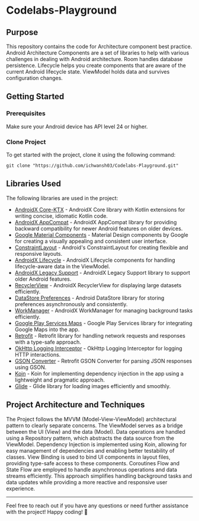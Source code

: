# Codelabs-Playground

## Purpose

This repository contains the code for Architecture component best practice. Android Architecture Components are a set of libraries to help with various challenges in dealing with Android architecture. Room handles database persistence. Lifecycle helps you create components that are aware of the current Android lifecycle state. ViewModel holds data and survives configuration changes.

## Getting Started

### Prerequisites

Make sure your Android device has API level 24 or higher.

### Clone Project

To get started with the project, clone it using the following command:

```
git clone "https://github.com/ichwansh03/Codelabs-Playground.git"
```

## Libraries Used

The following libraries are used in the project:
* [AndroidX Core-KTX](https://developer.android.com/kotlin/ktx) - AndroidX Core library with Kotlin extensions for writing concise, idiomatic Kotlin code.
* [AndroidX AppCompat](https://developer.android.com/jetpack/androidx/releases/appcompat) - AndroidX AppCompat library for providing backward compatibility for newer Android features on older devices.
* [Google Material Components](https://material.io/develop/android) - Material Design components by Google for creating a visually appealing and consistent user interface.
* [ConstraintLayout](https://developer.android.com/training/constraint-layout) - Android's ConstraintLayout for creating flexible and responsive layouts.
* [AndroidX Lifecycle](https://developer.android.com/jetpack/androidx/releases/lifecycle) - AndroidX Lifecycle components for handling lifecycle-aware data in the ViewModel.
* [AndroidX Legacy Support](https://developer.android.com/jetpack/androidx/releases/legacy) - AndroidX Legacy Support library to support older Android features.
* [RecyclerView](https://developer.android.com/jetpack/androidx/releases/recyclerview) - AndroidX RecyclerView for displaying large datasets efficiently.
* [DataStore Preferences](https://developer.android.com/topic/libraries/architecture/datastore) - Android DataStore library for storing preferences asynchronously and consistently.
* [WorkManager](https://developer.android.com/jetpack/androidx/releases/work) - AndroidX WorkManager for managing background tasks efficiently.
* [Google Play Services Maps](https://developers.google.com/maps/documentation/android-sdk/overview) - Google Play Services library for integrating Google Maps into the app.
* [Retrofit](https://square.github.io/retrofit/) - Retrofit library for handling network requests and responses with a type-safe approach.
* [OkHttp Logging Interceptor](https://square.github.io/okhttp/interceptors) - OkHttp Logging Interceptor for logging HTTP interactions.
* [GSON Converter](https://github.com/square/retrofit/tree/master/retrofit-converters/gson) - Retrofit GSON Converter for parsing JSON responses using GSON.
* [Koin](https://insert-koin.io/) - Koin for implementing dependency injection in the app using a lightweight and pragmatic approach.
* [Glide](https://github.com/bumptech/glide) - Glide library for loading images efficiently and smoothly.

## Project Architecture and Techniques

The Project follows the MVVM (Model-View-ViewModel) architectural pattern to clearly separate concerns. The ViewModel serves as a bridge between the UI (View) and the data (Model). Data operations are handled using a Repository pattern, which abstracts the data source from the ViewModel. Dependency Injection is implemented using Koin, allowing for easy management of dependencies and enabling better testability of classes. View Binding is used to bind UI components in layout files, providing type-safe access to these components. Coroutines Flow and State Flow are employed to handle asynchronous operations and data streams efficiently. This approach simplifies handling background tasks and data updates while providing a more reactive and responsive user experience.


---
Feel free to reach out if you have any questions or need further assistance with the project! Happy coding! 🚀
